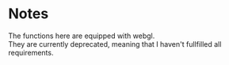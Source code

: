 Notes
=====
The functions here are equipped with webgl.<br>They are currently deprecated, meaning that I haven't fullfilled all requirements.
